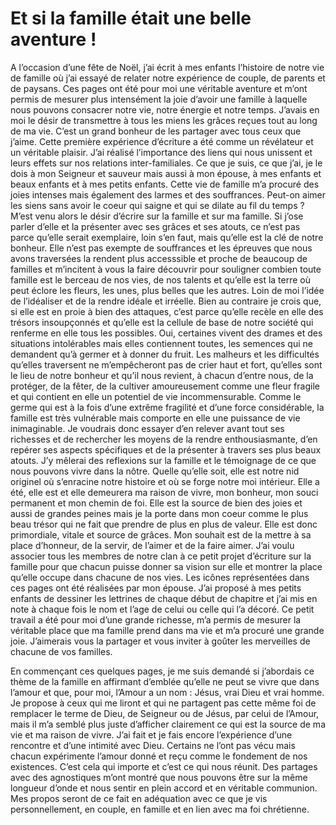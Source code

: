 # Et si la famille était une belle aventure !

A l’occasion d’une fête de Noël, j’ai écrit à   mes enfants l’histoire de notre vie de famille où j’ai essayé de relater notre expérience de couple, de parents et de paysans. Ces pages ont été pour moi une véritable aventure et m’ont permis de mesurer plus intensément la joie d’avoir une famille à laquelle nous pouvons consacrer notre vie, notre énergie et notre temps. J’avais en moi le désir de transmettre à tous les miens les grâces reçues tout au long de ma vie. C’est un grand bonheur de les partager avec tous ceux que j’aime. Cette première expérience d’écriture a été comme un révélateur et un  véritable plaisir. J’ai réalisé l’importance des liens qui nous unissent et leurs effets sur nos relations inter-familiales. Ce que je suis, ce que j’ai, je le dois à mon Seigneur et sauveur mais aussi à mon épouse, à mes enfants et beaux enfants et à mes petits enfants. Cette vie de famille m’a procuré des joies intenses mais également des larmes et des souffrances. Peut-on aimer les siens sans avoir le coeur qui saigne et qui se dilate au fil du temps ? M’est venu alors le désir d’écrire sur la famille et sur ma famille. Si j’ose parler d’elle et la présenter avec ses grâces et ses atouts, ce n’est pas parce qu’elle serait exemplaire, loin s’en faut, mais qu’elle est la clé de notre bonheur. Elle n’est pas exempte de souffrances et les épreuves que nous avons traversées la rendent plus accesssible et proche de beaucoup de familles et m’incitent à vous la faire découvrir pour souligner combien toute famille est le berceau de nos vies, de nos talents et qu’elle est la terre où peut éclore les fleurs, les unes, plus belles  que les autres. Loin de moi l’idée de l’idéaliser et de la rendre idéale et irréelle. Bien au contraire je crois que, si elle est en proie à bien des attaques, c’est parce qu’elle recèle en elle des trésors insoupçonnés et qu’elle est la cellule de base de notre société qui renferme en elle tous les possibles. Oui, certaines vivent des drames et des situations intolérables mais elles contiennent toutes, les semences qui ne demandent qu’à germer et à donner du fruit. Les malheurs et les difficultés qu’elles traversent ne m’empêcheront pas de crier haut et fort, qu’elles sont le lieu de notre bonheur et qu’il nous revient, à chacun d’entre nous, de la protéger, de la fêter, de la cultiver amoureusement comme une fleur fragile et qui contient en elle un potentiel de vie incommensurable. Comme le germe  qui est à la fois  d’une extrême fragilité et d’une force considérable, la famille est très vulnérable mais comporte en elle une puissance de vie inimaginable. Je voudrais donc essayer d’en relever avant tout ses richesses et de rechercher les moyens de la rendre enthousiasmante, d’en repérer ses aspects spécifiques et de la présenter à travers ses plus beaux atouts. J’y mêlerai des reflexions sur la famille et le témoignage de ce que nous pouvons vivre dans la nôtre. Quelle qu’elle soit, elle est notre nid originel où s’enracine notre histoire et où se forge notre moi intérieur. Elle a été, elle est et elle demeurera ma raison de vivre, mon bonheur, mon souci permanent et mon chemin de foi. Elle est la source de bien des joies et aussi de grandes peines mais je la porte dans mon coeur comme le plus beau trésor qui ne fait que prendre de plus en plus de valeur. Elle est donc primordiale, vitale et source de grâces. Mon souhait est de la mettre à sa place d’honneur, de la servir, de l’aimer et de la faire aimer. J’ai voulu associer tous les membres de notre clan à ce petit projet d’écriture sur la famille pour que chacun puisse donner sa vision sur elle et montrer la place qu’elle occupe dans chacune de nos vies. Les icônes représentées dans ces pages ont été réalisées par mon épouse. J’ai proposé à mes petits enfants de dessiner les lettrines de chaque début de chapitre et j’ai mis en note à chaque fois le nom et l’age de celui ou celle qui l’a décoré. Ce petit travail a été pour moi d’une grande richesse,  m’a permis de mesurer la véritable place que ma famille prend dans ma vie et m’a procuré une grande joie. J’aimerais vous la partager et vous inviter à goûter les merveilles de chacune de vos familles.

   En commençant ces quelques pages, je me suis demandé si j’abordais ce thème de la famille en affirmant d’emblée qu’elle ne peut se vivre que dans l’amour et que, pour moi, l’Amour a un nom : Jésus, vrai Dieu et vrai homme. Je propose à ceux qui me liront et qui ne partagent pas cette même foi de remplacer le terme de Dieu, de Seigneur ou de Jésus, par celui de l’Amour, mais il m’a semblé plus juste d’afficher clairement ce qui est la source de ma vie et ma raison de vivre. J’ai fait et je fais encore l’expérience d’une rencontre et d’une intimité avec Dieu. Certains ne l’ont pas vécu mais chacun expérimente l’amour donné et reçu comme le fondement de nos existences. C’est cela qui importe et c’est ce qui nous réunit. Des partages avec des agnostiques m’ont montré que nous pouvons être sur la même longueur d’onde et nous sentir en plein accord et en véritable communion. Mes propos seront de ce fait en adéquation avec ce que je vis personnellement, en couple, en famille et en lien avec ma foi chrétienne. 
  
